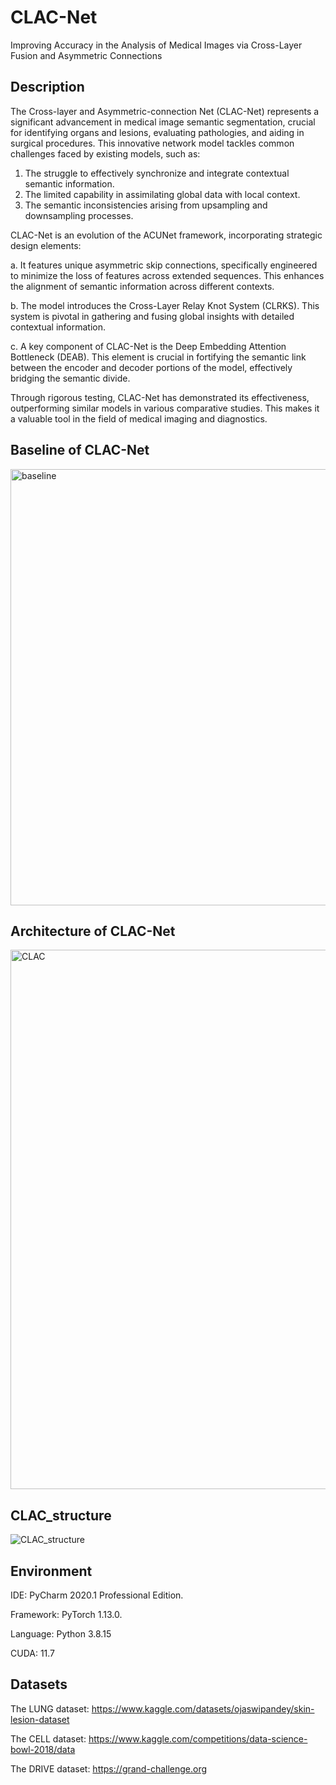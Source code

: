 # CLAC-Net
 Improving Accuracy in the Analysis of Medical Images via Cross-Layer Fusion and Asymmetric Connections

## Description
The Cross-layer and Asymmetric-connection Net (CLAC-Net) represents a significant advancement in medical image semantic segmentation, crucial for identifying organs and lesions, evaluating pathologies, and aiding in surgical procedures. This innovative network model tackles common challenges faced by existing models, such as:

1. The struggle to effectively synchronize and integrate contextual semantic information.
2. The limited capability in assimilating global data with local context.
3. The semantic inconsistencies arising from upsampling and downsampling processes.

CLAC-Net is an evolution of the ACUNet framework, incorporating strategic design elements:

a. It features unique asymmetric skip connections, specifically engineered to minimize the loss of features across extended sequences. This enhances the alignment of semantic information across different contexts.

b. The model introduces the Cross-Layer Relay Knot System (CLRKS). This system is pivotal in gathering and fusing global insights with detailed contextual information.

c. A key component of CLAC-Net is the Deep Embedding Attention Bottleneck (DEAB). This element is crucial in fortifying the semantic link between the encoder and decoder portions of the model, effectively bridging the semantic divide.

Through rigorous testing, CLAC-Net has demonstrated its effectiveness, outperforming similar models in various comparative studies. This makes it a valuable tool in the field of medical imaging and diagnostics.

## Baseline of CLAC-Net
<img width="698" alt="baseline" src="https://github.com/YF-W/CLAC-Net/assets/66008255/93afd068-a06b-4c5e-b0fc-cb303c5170c9">


## Architecture of CLAC-Net
<img width="863" alt="CLAC" src="https://github.com/YF-W/CLAC-Net/assets/66008255/998f86fd-09b2-44ea-b31e-6b86da5f24de">

## CLAC_structure
![CLAC_structure](https://github.com/YF-W/CLAC-Net/assets/66008255/2d4b5132-8ae8-4d6a-a108-365df48db4b9)


## **Environment**

IDE: PyCharm 2020.1 Professional Edition.

Framework:  PyTorch 1.13.0.

Language: Python 3.8.15

CUDA: 11.7

## **Datasets**

The LUNG dataset: https://www.kaggle.com/datasets/ojaswipandey/skin-lesion-dataset

The CELL dataset: https://www.kaggle.com/competitions/data-science-bowl-2018/data

The DRIVE dataset: https://grand-challenge.org

